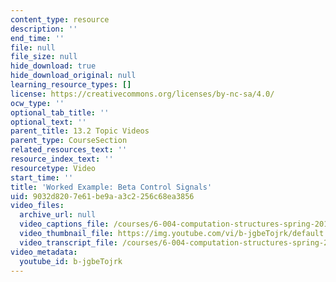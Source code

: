 ```yaml
---
content_type: resource
description: ''
end_time: ''
file: null
file_size: null
hide_download: true
hide_download_original: null
learning_resource_types: []
license: https://creativecommons.org/licenses/by-nc-sa/4.0/
ocw_type: ''
optional_tab_title: ''
optional_text: ''
parent_title: 13.2 Topic Videos
parent_type: CourseSection
related_resources_text: ''
resource_index_text: ''
resourcetype: Video
start_time: ''
title: 'Worked Example: Beta Control Signals'
uid: 9032d820-7e61-be9a-a3c2-256c68ea3856
video_files:
  archive_url: null
  video_captions_file: /courses/6-004-computation-structures-spring-2017/54a51b7719f25939b8e5b25b5e989129_b-jgbeTojrk.vtt
  video_thumbnail_file: https://img.youtube.com/vi/b-jgbeTojrk/default.jpg
  video_transcript_file: /courses/6-004-computation-structures-spring-2017/e661ae7add9421d0867cb720c56dae98_b-jgbeTojrk.pdf
video_metadata:
  youtube_id: b-jgbeTojrk
---
```


